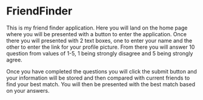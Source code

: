 # FriendFinder

This is my friend finder application.  Here you will land on the home page where you will be presented with a button to enter the application.  Once there you will presented with 2 text boxes, one to enter your name and the other to enter the link for your profile picture.  From there you will answer 10 question from values of 1-5, 1 being strongly disagree and 5 being strongly agree.  

Once you have completed the questions you will click the submit button and your information will be stored and then compared with current friends to find your best match.  You will then be presented with the best match based on your answers.